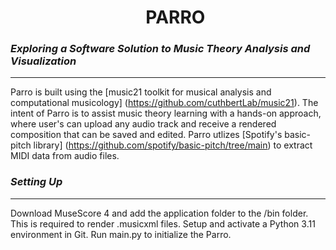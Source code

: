 <div id="user-content-toc">
  <ul align="center" style="list-style: none;">
    <summary>
      <h1>PARRO</h1>
    </summary>
  </ul>
</div>

### *Exploring a Software Solution to Music Theory Analysis and Visualization*
---
Parro is built using the [music21 toolkit for musical analysis and computational musicology] (https://github.com/cuthbertLab/music21). The intent of Parro is to assist music theory learning with a hands-on approach, where user's can upload any audio track and receive a rendered composition that can be saved and edited.
Parro utlizes [Spotify's basic-pitch library] (https://github.com/spotify/basic-pitch/tree/main) to extract MIDI data from audio files.  

### *Setting Up*
---
Download MuseScore 4 and add the application folder to the /bin folder. This is required to render .musicxml files.
Setup and activate a Python 3.11 environment in Git. Run main.py to initialize the Parro.
